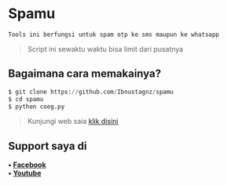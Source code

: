 # Spamu
```
Tools ini berfungsi untuk spam otp ke sms maupun ke whatsapp
```
> Script ini sewaktu waktu bisa limit dari pusatnya
## Bagaimana cara memakainya?
```python
$ git clone https://github.com/Ibnustagnz/spamu
$ cd spamu
$ python coeg.py
```
> Kunjungi web saia [klik disini](https://ibnusta.com/)
## Support saya di
<b>• [Facebook](https://m.facebook.com/ibnustagnz)</b>
<br>
<b>• [Youtube](https://www.youtube.com/channel/UCsFJJtn_m2PQL4NGLw9682A)</b>
</br>
